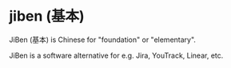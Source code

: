 # jiben (基本)

JiBen (基本) is Chinese for "foundation" or "elementary".

JiBen is a software alternative for e.g. Jira, YouTrack, Linear, etc.